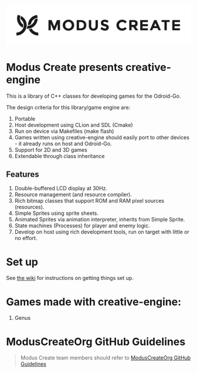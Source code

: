 [![Modus Create](./images/modus.logo.svg)](https://moduscreate.com)
# Modus Create presents creative-engine

This is a library of C++ classes for developing games for the Odroid-Go.

The design criteria for this library/game engine are:
1) Portable
2) Host development using CLion and SDL (Cmake)
3) Run on device via Makefiles (make flash)
4) Games written using creative-engine should easily port to other devices - it already runs on host and Odroid-Go.
5) Support for 2D and 3D games
6) Extendable through class inheritance

## Features
1) Double-buffered LCD display at 30Hz.
2) Resource management (and resource compiler).
3) Rich bitmap classes that support ROM and RAM pixel sources (resources).
4) Simple Sprites using sprite sheets.
5) Animated Sprites via animation interpreter, inherits from Simple Sprite.
6) State machines (Processes) for player and enemy logic.
7) Develop on host using rich development tools, run on target with little or no effort.

# Set up
See [the wiki](https://github.com/ModusCreateOrg/creative-engine/wiki) for instructions on getting things set up.

# Games made with creative-engine:
1) Genus

# ModusCreateOrg GitHub Guidelines

> Modus Create team members should refer to [ModusCreateOrg GitHub Guidelines](https://docs.google.com/document/d/1eBFta4gP3-eZ4Gcpx0ww9SHAH6GrOoPSLmTFZ7R8foo/edit#heading=h.sjyqpqnsjmjl)



